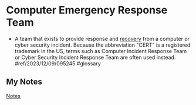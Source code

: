 # Computer Emergency Response Team
- A team that exists to provide response and [recovery](recovery.md) from a computer or cyber security incident. Because the abbreviation "CERT" is a registered trademark in the US, terms such as Computer Incident Response Team or Cyber Security Incident Response Team are often used instead. #ref/2023/12/09/095245 #glossary 
## My Notes
[Notes](mynotes/computer-emergency-response-team-notes.md)
